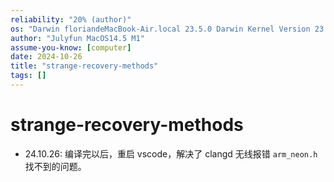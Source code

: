 ```yaml
---
reliability: "20% (author)"
os: "Darwin floriandeMacBook-Air.local 23.5.0 Darwin Kernel Version 23.5.0: Wed May  1 20:16:51 PDT 2024; root:xnu-10063.121.3~5/RELEASE_ARM64_T8103 arm64"
author: "Julyfun MacOS14.5 M1"
assume-you-know: [computer]
date: 2024-10-26
title: "strange-recovery-methods"
tags: []
---
```


# strange-recovery-methods

- 24.10.26: 编译完以后，重启 vscode，解决了 clangd 无线报错 `arm_neon.h` 找不到的问题。

